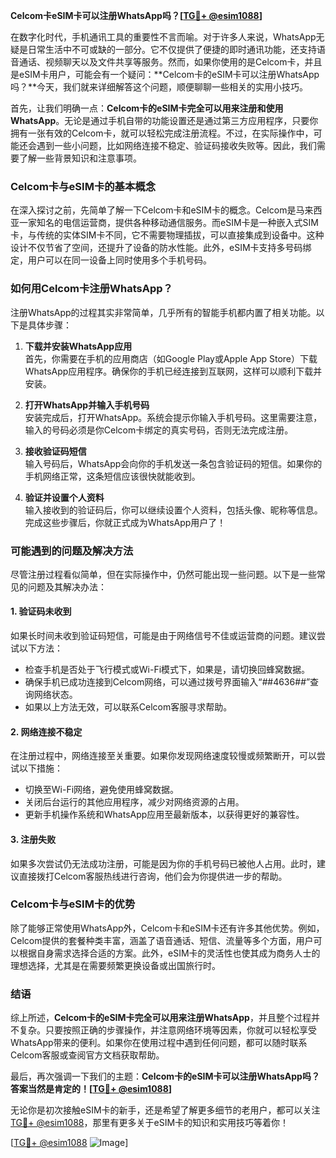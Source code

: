**Celcom卡eSIM卡可以注册WhatsApp吗？[[TG💪+ @esim1088](https://t.me/s/esim1088)]**

在数字化时代，手机通讯工具的重要性不言而喻。对于许多人来说，WhatsApp无疑是日常生活中不可或缺的一部分。它不仅提供了便捷的即时通讯功能，还支持语音通话、视频聊天以及文件共享等服务。然而，如果你使用的是Celcom卡，并且是eSIM卡用户，可能会有一个疑问：**Celcom卡的eSIM卡可以注册WhatsApp吗？**今天，我们就来详细解答这个问题，顺便聊聊一些相关的实用小技巧。

首先，让我们明确一点：**Celcom卡的eSIM卡完全可以用来注册和使用WhatsApp**。无论是通过手机自带的功能设置还是通过第三方应用程序，只要你拥有一张有效的Celcom卡，就可以轻松完成注册流程。不过，在实际操作中，可能还会遇到一些小问题，比如网络连接不稳定、验证码接收失败等。因此，我们需要了解一些背景知识和注意事项。

### Celcom卡与eSIM卡的基本概念

在深入探讨之前，先简单了解一下Celcom卡和eSIM卡的概念。Celcom是马来西亚一家知名的电信运营商，提供各种移动通信服务。而eSIM卡是一种嵌入式SIM卡，与传统的实体SIM卡不同，它不需要物理插拔，可以直接集成到设备中。这种设计不仅节省了空间，还提升了设备的防水性能。此外，eSIM卡支持多号码绑定，用户可以在同一设备上同时使用多个手机号码。

### 如何用Celcom卡注册WhatsApp？

注册WhatsApp的过程其实非常简单，几乎所有的智能手机都内置了相关功能。以下是具体步骤：

1. **下载并安装WhatsApp应用**  
   首先，你需要在手机的应用商店（如Google Play或Apple App Store）下载WhatsApp应用程序。确保你的手机已经连接到互联网，这样可以顺利下载并安装。

2. **打开WhatsApp并输入手机号码**  
   安装完成后，打开WhatsApp。系统会提示你输入手机号码。这里需要注意，输入的号码必须是你Celcom卡绑定的真实号码，否则无法完成注册。

3. **接收验证码短信**  
   输入号码后，WhatsApp会向你的手机发送一条包含验证码的短信。如果你的手机网络正常，这条短信应该很快就能收到。

4. **验证并设置个人资料**  
   输入接收到的验证码后，你可以继续设置个人资料，包括头像、昵称等信息。完成这些步骤后，你就正式成为WhatsApp用户了！

### 可能遇到的问题及解决方法

尽管注册过程看似简单，但在实际操作中，仍然可能出现一些问题。以下是一些常见的问题及其解决办法：

#### 1. 验证码未收到
如果长时间未收到验证码短信，可能是由于网络信号不佳或运营商的问题。建议尝试以下方法：
- 检查手机是否处于飞行模式或Wi-Fi模式下，如果是，请切换回蜂窝数据。
- 确保手机已成功连接到Celcom网络，可以通过拨号界面输入“*#*#4636#*#*”查询网络状态。
- 如果以上方法无效，可以联系Celcom客服寻求帮助。

#### 2. 网络连接不稳定
在注册过程中，网络连接至关重要。如果你发现网络速度较慢或频繁断开，可以尝试以下措施：
- 切换至Wi-Fi网络，避免使用蜂窝数据。
- 关闭后台运行的其他应用程序，减少对网络资源的占用。
- 更新手机操作系统和WhatsApp应用至最新版本，以获得更好的兼容性。

#### 3. 注册失败
如果多次尝试仍无法成功注册，可能是因为你的手机号码已被他人占用。此时，建议直接拨打Celcom客服热线进行咨询，他们会为你提供进一步的帮助。

### Celcom卡与eSIM卡的优势

除了能够正常使用WhatsApp外，Celcom卡和eSIM卡还有许多其他优势。例如，Celcom提供的套餐种类丰富，涵盖了语音通话、短信、流量等多个方面，用户可以根据自身需求选择合适的方案。此外，eSIM卡的灵活性也使其成为商务人士的理想选择，尤其是在需要频繁更换设备或出国旅行时。

### 结语

综上所述，**Celcom卡的eSIM卡完全可以用来注册WhatsApp**，并且整个过程并不复杂。只要按照正确的步骤操作，并注意网络环境等因素，你就可以轻松享受WhatsApp带来的便利。如果你在使用过程中遇到任何问题，都可以随时联系Celcom客服或查阅官方文档获取帮助。

最后，再次强调一下我们的主题：**Celcom卡的eSIM卡可以注册WhatsApp吗？答案当然是肯定的！[[TG💪+ @esim1088](https://t.me/s/esim1088)]**  

无论你是初次接触eSIM卡的新手，还是希望了解更多细节的老用户，都可以关注[TG💪+ @esim1088](https://t.me/s/esim1088)，那里有更多关于eSIM卡的知识和实用技巧等着你！

[[TG💪+ @esim1088](https://t.me/s/esim1088) ![Image](https://i.postimg.cc/4NQfJmqS/Snipaste-2025-05-13-00-14-12.png)]